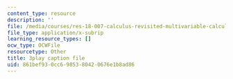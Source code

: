 ```yaml
---
content_type: resource
description: ''
file: /media/courses/res-18-007-calculus-revisited-multivariable-calculus-fall-2011/861bef930cc6985380420676e1b8ad86_sSuZn6KHLnU.srt
file_type: application/x-subrip
learning_resource_types: []
ocw_type: OCWFile
resourcetype: Other
title: 3play caption file
uid: 861bef93-0cc6-9853-8042-0676e1b8ad86
---
```

